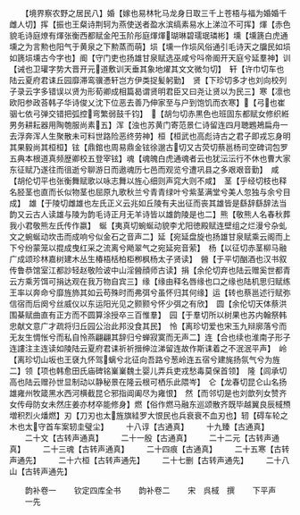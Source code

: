 <!-- { "loadSidebar": true } -->
　　【境界察农野之居民八】婚【嫁也易林牝马龙身日取三千上苍梧与福为婚婚千雌人切】挥【振也王粲诗荆轲为燕使送者盈水滨缟素易水上涕泣不可挥】煇【赤色貌毛诗庭燎有煇张衡西都赋金戺玉阶彤庭煇煇瑚琳碧瓀珉璘彬】壎【壎篪白虎通壎之为言勲也阳气于黄泉之下勲蒸而萌】埙【壎一作埙风俗通引毛诗天之牖民如埙如篪埙壎古今字也】阍【守门吏也扬雄甘泉赋选巫咸兮呌帝阍开天庭兮延羣神】训【诫也卫瓘字势大晋开元道敷训天垂其象地燿其文文微匀切】　轩【许巾切车也陆云夏府君诔丘园靡滞鸾骥慿轩岂方伊类捉髪躬勤】　贤【下珍切多才也刘向校列子录云字多错误以贤为形荀卿成相篇曷谓贤明君臣又曰尧让贤以为民三】寒【凛也欧阳参政荅韩子华诗俊乂沈下位恶去善乃伸家至与户到饱饥而衣寒】【弓也崔骃七依弓弹交错把弧控弯繁弱鼓千钧】　【胡匀切赤黒色也班固东都赋女修织絍男务耕耘器用陶匏服尚素五】浑【浊也苏黄门寄范景仁诗留连四月聴鶗鴂扁舟一去浮奔浑人生聚散未可料世路险恶终劳神】桓【桓武也高彪诗古之君子即戎忘身明其果毅尚其桓桓】铉【鼎錧也周易鼎金铉徐邈古切又古荧切蔡邕杨司空碑词包罗五典本根道真频歴卿校五登宰铉】魂【魂魄白虎通魂者云也犹沄沄行不休也曹大家东征赋乃遂往而徂逝兮聊游日而遨魂历七邑而观览兮遭巩县之多艰艰音勤】　咸【胡伦切平也张衡舞赋歌以咏志舞以旌心细则声窕大则不咸】　茎【乎经切枝也释名胫茎也直而长似物茎也屈原九歌秋兰兮青青绿叶兮紫茎满堂兮美人忽独与余兮目成】　雄【于陵切雌雄也左氏正义云兆如丘陵有夫出征而丧其雄皆是繇辞繇辞法当韵又云古人读雄与陵为韵毛诗正月无羊诗皆以雄韵陵是也二】熊【敬熊人名春秋葬我小君敬熊左氏传作嬴】　蜒【夷真切蜿蜒动貌李尤阳徳殿赋连壁组之烂漫兮杂虬文之蜿蜒动坎击而成响兮似金石之音声二】延【宛延盘旋也扬雄甘泉赋乘云阁而上下兮纷蒙笼以掍成曳红采之流离兮飏翠气之宛延宛音萦】　杨【以征切赤茎柳马融广成颂珍林嘉树建木丛生椿梧栝柏柜栁枫杨太子贤读】　醟【于平切酗酒也汉书叙传鲁恭馆室江都訬轻赵敬险诐中山淫醟顔师古读】捐【余伦切弃也陆云赠奚世都青云方乘芳饵可捐达观在我万物自宾三】缘【缘由释名唇缘也口之缘也陆机思归赋练王率以奔命兮靡旌斾其如云苟殊时而弗弭兮虽怀归其何缘】运【转也蔡邕述行赋弥信宿而后阕兮丝威仪以东运阳光见之颢颢兮怀少弭之有欣】　圆【余伦切天体蔡洪围棊赋曲直有正方而不圆算涂授卒三百惟羣】　园【于羣切所以树果也苏内翰祭韩忠献文意广才疏将归丘园公治此邦没食其民】　怜【离珍切爱也宋玉九辩廓落兮而无友生惆怅兮而私自怜燕翩翩其辞归兮蝉寂寞而无声二】连【合也续也淮南子形子连謱注主连读如陵陆云夏府君诔祈祈搢绅泣涕留连故作斯诔着之不泯泯平声】　岭【离珍切山坂也王褎九怀驾螭兮北征向吾路兮葱岭连五宿兮建旄扬氛气兮为旌二】领【项也韩愈田氏庙碑铭嶪嶪魏土婴儿弄兵吏戎愁毒莫保首领】　隆【闾承切高也陆云赠孙世显制动以静秘景在隆云根可栖乐此隈岑】　仑【龙春切昆仑山名扬雄雍州牧箴黑水西河横截昆仑邪指阊阖尽为雍恨】　然【而邻切是也刘歆列女赞齐女传母防女未然庄姜亦材卒能修身】燃【俗作燃马融东巡颂散齐既毕越翼良辰棫槱増积烈火燔燃】刃【刀刃也太旌旗絓罗大恨民也兵衰衰不血刃也】轫【碍车轮之木也太守首车案轫圭璧尘】
　　十八谆【古通真】
　　十九臻【古通真】
　　二十文【古转声通真】
　　二十一殷【古通真】
　　二十二元【古转声通真】
　　二十三魂【古转声通真】
　　二十四痕【古通真】
　　二十五寒【古转声通先】
　　二十六桓【古转声通先】
　　二十七删【古转声通先】
　　二十八山【古转声通先】










　　韵补卷一
　　钦定四库全书
　　韵补卷二
　　宋　呉棫　撰
　　下平声
　　一先

